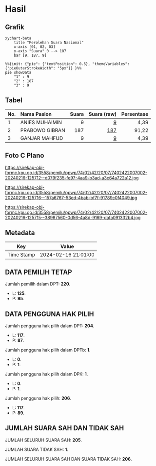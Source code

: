 # Hasil

## Grafik

```mermaid
xychart-beta
    title "Perolehan Suara Nasional"
    x-axis [01, 02, 03]
    y-axis "Suara" 0 --> 187
    bar [9, 187, 9]
```

```mermaid
%%{init: {"pie": {"textPosition": 0.5}, "themeVariables": {"pieOuterStrokeWidth": "5px"}} }%%
pie showData
    "1" : 9
    "2" : 187
    "3" : 9
```

## Tabel

| No. | Nama Paslon    | Suara | Suara (raw) | Persentase |
|:--- |:-------------- | -----:| -----------:| ----------:|
| 1   | ANIES MUHAIMIN | 9     | [9][p-1]    | 4,39       |
| 2   | PRABOWO GIBRAN | 187   | [187][p-2]  | 91,22      |
| 3   | GANJAR MAHFUD  | 9     | [9][p-3]    | 4,39       |


[p-1]: https://github.com/gigit-pemilu/pemilu-2024/blob/main/pilpres/hitung-suara/sub/74-sulawesi-tenggara/sub/02-konawe/sub/42-tongauna-utara/sub/2007-puundombi/sub/002-tps/sub/paslon-1.txt
[p-2]: https://github.com/gigit-pemilu/pemilu-2024/blob/main/pilpres/hitung-suara/sub/74-sulawesi-tenggara/sub/02-konawe/sub/42-tongauna-utara/sub/2007-puundombi/sub/002-tps/sub/paslon-2.txt
[p-3]: https://github.com/gigit-pemilu/pemilu-2024/blob/main/pilpres/hitung-suara/sub/74-sulawesi-tenggara/sub/02-konawe/sub/42-tongauna-utara/sub/2007-puundombi/sub/002-tps/sub/paslon-3.txt

## Foto C Plano

https://sirekap-obj-formc.kpu.go.id/3558/pemilu/ppwp/74/02/42/20/07/7402422007002-20240216-125712--d079f235-fe97-4aa9-b3ad-a3c64a722a12.jpg

https://sirekap-obj-formc.kpu.go.id/3558/pemilu/ppwp/74/02/42/20/07/7402422007002-20240216-125716--157a6767-53ed-4bab-bf7f-91789c0f4049.jpg

https://sirekap-obj-formc.kpu.go.id/3558/pemilu/ppwp/74/02/42/20/07/7402422007002-20240216-125715--38987560-0d56-4a8d-9169-dafa091332b4.jpg


## Metadata

| Key        | Value               |
| ---------- | ------------------- |
| Time Stamp | 2024-02-16 21:01:00 |


## DATA PEMILIH TETAP

Jumlah pemilih dalam DPT: **220**.
 * L: **125**.
 * P: **95**.

## DATA PENGGUNA HAK PILIH

Jumlah pengguna hak pilih dalam DPT: **204**.
 * L: **117**.
 * P: **87**.

Jumlah pengguna hak pilih dalam DPTb: **1**.
 * L: **0**.
 * P: **1**.

Jumlah pengguna hak pilih dalam DPK: **1**.
 * L: **0**.
 * P: **1**.

Jumlah pengguna hak pilih: **206**.
 * L: **117**.
 * P: **89**.

## JUMLAH SUARA SAH DAN TIDAK SAH

JUMLAH SELURUH SUARA SAH: **205**.

JUMLAH SUARA TIDAK SAH: **1**.

JUMLAH SELURUH SUARA SAH DAN SUARA TIDAK SAH: **206**.


